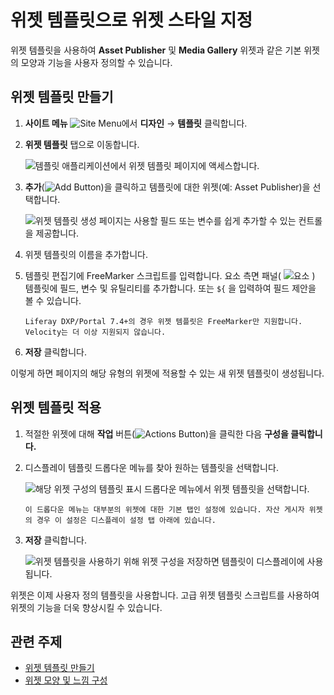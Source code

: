 # 위젯 템플릿으로 위젯 스타일 지정

위젯 템플릿을 사용하여 **Asset Publisher** 및 **Media Gallery** 위젯과 같은 기본 위젯의 모양과 기능을 사용자 정의할 수 있습니다.

## 위젯 템플릿 만들기

1. **사이트 메뉴** ![Site Menu](../../../images/icon-product-menu.png)에서 **디자인** &rarr; **템플릿** 클릭합니다.

1. **위젯 템플릿** 탭으로 이동합니다.

   ![템플릿 애플리케이션에서 위젯 템플릿 페이지에 액세스합니다.](./styling-widgets-with-widget-templates/images/01.png)

1. **추가**(![Add Button](../../../images/icon-add.png))을 클릭하고 템플릿에 대한 위젯(예: Asset Publisher)을 선택합니다.

   ![위젯 템플릿 생성 페이지는 사용할 필드 또는 변수를 쉽게 추가할 수 있는 컨트롤을 제공합니다.](./styling-widgets-with-widget-templates/images/02.png)

1. 위젯 템플릿의 이름을 추가합니다.

1. 템플릿 편집기에 FreeMarker 스크립트를 입력합니다. 요소 측면 패널( ![요소](../../../images/icon-list-ul.png) ) 템플릿에 필드, 변수 및 유틸리티를 추가합니다. 또는 `${` 을 입력하여 필드 제안을 볼 수 있습니다.

   ```{note}
   Liferay DXP/Portal 7.4+의 경우 위젯 템플릿은 FreeMarker만 지원합니다. Velocity는 더 이상 지원되지 않습니다.
   ```

1. **저장** 클릭합니다.

이렇게 하면 페이지의 해당 유형의 위젯에 적용할 수 있는 새 위젯 템플릿이 생성됩니다.

## 위젯 템플릿 적용

1. 적절한 위젯에 대해 **작업** 버튼(![Actions Button](../../../images/icon-actions.png))을 클릭한 다음 **구성을 클릭합니다.**

1. 디스플레이 템플릿 드롭다운 메뉴를 찾아 원하는 템플릿을 선택합니다.

   ![해당 위젯 구성의 템플릿 표시 드롭다운 메뉴에서 위젯 템플릿을 선택합니다.](./styling-widgets-with-widget-templates/images/03.png)

   ```{note}
   이 드롭다운 메뉴는 대부분의 위젯에 대한 기본 탭인 설정에 있습니다. 자산 게시자 위젯의 경우 이 설정은 디스플레이 설정 탭 아래에 있습니다.
   ```

1. **저장** 클릭합니다.

   ![위젯 템플릿을 사용하기 위해 위젯 구성을 저장하면 템플릿이 디스플레이에 사용됩니다.](./styling-widgets-with-widget-templates/images/04.png)

위젯은 이제 사용자 정의 템플릿을 사용합니다. 고급 위젯 템플릿 스크립트를 사용하여 위젯의 기능을 더욱 향상시킬 수 있습니다.

## 관련 주제

* [위젯 템플릿 만들기](../../creating-pages/page-fragments-and-widgets/using-widgets/styling-widgets/creating-a-widget-template.md)
* [위젯 모양 및 느낌 구성](../../creating-pages/page-fragments-and-widgets/using-widgets/styling-widgets/configuring-widget-look-and-feel.md)
